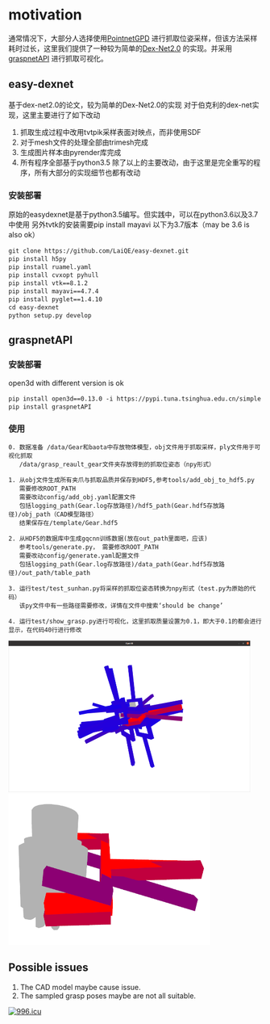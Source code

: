 # motivation
通常情况下，大部分人选择使用[PointnetGPD](https://github.com/lianghongzhuo/PointNetGPD)
进行抓取位姿采样，但该方法采样耗时过长，这里我们提供了一种较为简单的[Dex-Net2.0](https://github.com/LaiQE)
的实现。并采用[graspnetAPI](https://github.com/graspnet/graspnetAPI)
进行抓取可视化。

##  easy-dexnet
基于dex-net2.0的论文，较为简单的Dex-Net2.0的实现
对于伯克利的dex-net实现，这里主要进行了如下改动
1. 抓取生成过程中改用tvtpik采样表面对映点，而非使用SDF
2. 对于mesh文件的处理全部由trimesh完成
3. 生成图片样本由pyrender库完成
4. 所有程序全部基于python3.5
除了以上的主要改动，由于这里是完全重写的程序，所有大部分的实现细节也都有改动

### 安装部署
原始的easydexnet是基于python3.5编写。但实践中，可以在python3.6以及3.7中使用 另外tvtk的安装需要pip install mayavi
以下为3.7版本（may be 3.6 is also ok）
```
git clone https://github.com/LaiQE/easy-dexnet.git  
pip install h5py
pip install ruamel.yaml
pip install cvxopt pyhull 
pip install vtk==8.1.2
pip install mayavi==4.7.4
pip install pyglet==1.4.10
cd easy-dexnet  
python setup.py develop
```


##  graspnetAPI
### 安装部署
open3d with different version is ok

```
pip install open3d==0.13.0 -i https://pypi.tuna.tsinghua.edu.cn/simple
pip install graspnetAPI
```

### 使用

```
0. 数据准备 /data/Gear和baota中存放物体模型，obj文件用于抓取采样，ply文件用于可视化抓取
   /data/grasp_reault_gear文件夹存放得到的抓取位姿态（npy形式）
```

```
1. 从obj文件生成所有夹爪与抓取品质并保存到HDF5,参考tools/add_obj_to_hdf5.py
   需要修改ROOT_PATH
   需要改动config/add_obj.yaml配置文件
   包括logging_path(Gear.log存放路径)/hdf5_path(Gear.hdf5存放路径)/obj_path（CAD模型路径）
   结果保存在/template/Gear.hdf5
```
```
2. 从HDF5的数据库中生成gqcnn训练数据(放在out_path里面吧，应该)
   参考tools/generate.py， 需要修改ROOT_PATH
   需要改动config/generate.yaml配置文件
   包括logging_path(Gear.log存放路径)/data_path(Gear.hdf5存放路径)/out_path/table_path
```
```
3. 运行test/test_sunhan.py将采样的抓取位姿态转换为npy形式（test.py为原始的代码）
   该py文件中有一些路径需要修改，详情在文件中搜索‘should be change’
```
```
4. 运行test/show_grasp.py进行可视化，这里抓取质量设置为0.1，即大于0.1的都会进行显示，在代码40行进行修改
```

<img src="image/pose1.png" width="480" height="300"/><br/>
<img src="image/pose2.png" width="400" height="300"/><br/>

##  Possible issues 
1. The CAD model  maybe cause issue. 
2. The sampled grasp poses maybe are not all suitable.

[![996.icu](https://img.shields.io/badge/link-996.icu-red.svg)](https://996.icu)
